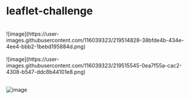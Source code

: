 # leaflet-challenge

<br>
![image](https://user-images.githubusercontent.com/116039323/219514828-38bfde4b-434e-4ee4-bbb2-1bebd195884d.png)<br><br>
![image](https://user-images.githubusercontent.com/116039323/219515545-0ea7f55a-cac2-4308-b547-ddc8b44101e8.png)<br><br>

![image](https://user-images.githubusercontent.com/116039323/217035395-f93afa74-7dbe-4288-9580-a7a948acae56.png)<br><br>
